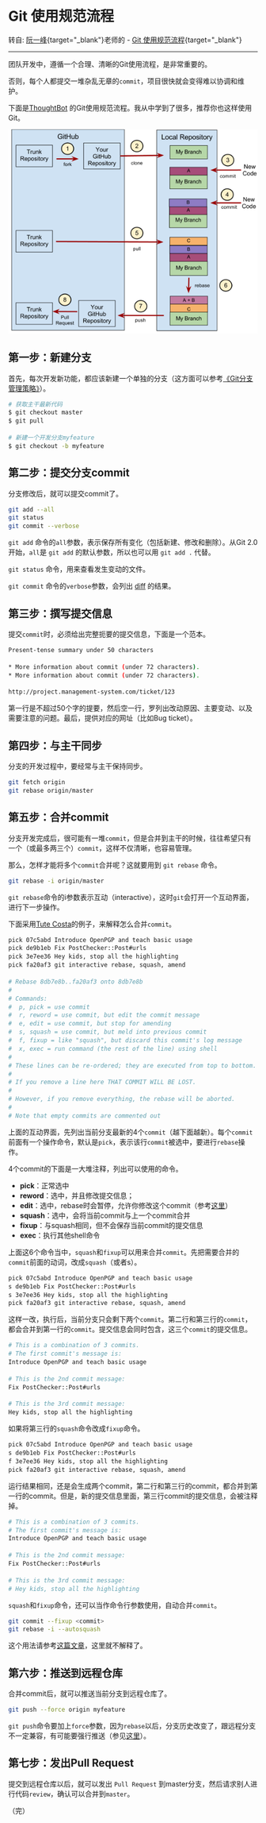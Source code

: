 # Git 使用规范流程

转自: [阮一峰](http://www.ruanyifeng.com/){target="_blank"}老师的 - [Git 使用规范流程](https://www.ruanyifeng.com/blog/2015/08/git-use-process.html){target="_blank"}

---------

团队开发中，遵循一个合理、清晰的Git使用流程，是非常重要的。

否则，每个人都提交一堆杂乱无章的`commit`，项目很快就会变得难以协调和维护。

下面是[ThoughtBot](https://github.com/thoughtbot/guides/tree/master/protocol/git) 的Git使用规范流程。我从中学到了很多，推荐你也这样使用Git。

![12](../images/bg2015080501.png)

## 第一步：新建分支

首先，每次开发新功能，都应该新建一个单独的分支（这方面可以参考[《Git分支管理策略》](http://www.ruanyifeng.com/blog/2012/07/git.html)）。

```bash
# 获取主干最新代码
$ git checkout master
$ git pull

# 新建一个开发分支myfeature
$ git checkout -b myfeature
```

## 第二步：提交分支commit

分支修改后，就可以提交commit了。

```bash
git add --all
git status
git commit --verbose
```

`git add` 命令的`all`参数，表示保存所有变化（包括新建、修改和删除）。从Git 2.0开始，`all`是 `git add` 的默认参数，所以也可以用 `git add .` 代替。

`git status` 命令，用来查看发生变动的文件。

`git commit` 命令的`verbose`参数，会列出 [diff](http://www.ruanyifeng.com/blog/2012/08/how_to_read_diff.html) 的结果。

## 第三步：撰写提交信息

提交`commit`时，必须给出完整扼要的提交信息，下面是一个范本。

```bash
Present-tense summary under 50 characters

* More information about commit (under 72 characters).
* More information about commit (under 72 characters).

http://project.management-system.com/ticket/123
```

第一行是不超过50个字的提要，然后空一行，罗列出改动原因、主要变动、以及需要注意的问题。最后，提供对应的网址（比如Bug ticket）。

## 第四步：与主干同步

分支的开发过程中，要经常与主干保持同步。

```bash
git fetch origin
git rebase origin/master
```

## 第五步：合并commit

分支开发完成后，很可能有一堆`commit`，但是合并到主干的时候，往往希望只有一个（或最多两三个）`commit`，这样不仅清晰，也容易管理。

那么，怎样才能将多个`commit`合并呢？这就要用到 `git rebase` 命令。

```bash
git rebase -i origin/master
```

`git rebase`命令的i参数表示互动（interactive），这时`git`会打开一个互动界面，进行下一步操作。

下面采用[Tute Costa](https://robots.thoughtbot.com/git-interactive-rebase-squash-amend-rewriting-history)的例子，来解释怎么合并`commit`。

```bash
pick 07c5abd Introduce OpenPGP and teach basic usage
pick de9b1eb Fix PostChecker::Post#urls
pick 3e7ee36 Hey kids, stop all the highlighting
pick fa20af3 git interactive rebase, squash, amend

# Rebase 8db7e8b..fa20af3 onto 8db7e8b
#
# Commands:
#  p, pick = use commit
#  r, reword = use commit, but edit the commit message
#  e, edit = use commit, but stop for amending
#  s, squash = use commit, but meld into previous commit
#  f, fixup = like "squash", but discard this commit's log message
#  x, exec = run command (the rest of the line) using shell
#
# These lines can be re-ordered; they are executed from top to bottom.
#
# If you remove a line here THAT COMMIT WILL BE LOST.
#
# However, if you remove everything, the rebase will be aborted.
#
# Note that empty commits are commented out
```

上面的互动界面，先列出当前分支最新的4个`commit`（越下面越新）。每个`commit`前面有一个操作命令，默认是`pick`，表示该行`commit`被选中，要进行`rebase`操作。

4个commit的下面是一大堆注释，列出可以使用的命令。

- **pick**：正常选中
- **reword**：选中，并且修改提交信息；
- **edit**：选中，rebase时会暂停，允许你修改这个commit（参考[这里](https://schacon.github.io/gitbook/4_interactive_rebasing.html)）
- **squash**：选中，会将当前commit与上一个commit合并
- **fixup**：与squash相同，但不会保存当前commit的提交信息
- **exec**：执行其他shell命令

上面这6个命令当中，`squash`和`fixup`可以用来合并`commit`。先把需要合并的`commit`前面的动词，改成`squash`（或者s）。

```bash
pick 07c5abd Introduce OpenPGP and teach basic usage
s de9b1eb Fix PostChecker::Post#urls
s 3e7ee36 Hey kids, stop all the highlighting
pick fa20af3 git interactive rebase, squash, amend
```

这样一改，执行后，当前分支只会剩下两个`commit`。第二行和第三行的`commit`，都会合并到第一行的`commit`。提交信息会同时包含，这三个`commit`的提交信息。

```bash
# This is a combination of 3 commits.
# The first commit's message is:
Introduce OpenPGP and teach basic usage

# This is the 2nd commit message:
Fix PostChecker::Post#urls

# This is the 3rd commit message:
Hey kids, stop all the highlighting
```

如果将第三行的`squash`命令改成`fixup`命令。

```bash
pick 07c5abd Introduce OpenPGP and teach basic usage
s de9b1eb Fix PostChecker::Post#urls
f 3e7ee36 Hey kids, stop all the highlighting
pick fa20af3 git interactive rebase, squash, amend
```

运行结果相同，还是会生成两个commit，第二行和第三行的commit，都合并到第一行的commit。但是，新的提交信息里面，第三行commit的提交信息，会被注释掉。

```bash
# This is a combination of 3 commits.
# The first commit's message is:
Introduce OpenPGP and teach basic usage

# This is the 2nd commit message:
Fix PostChecker::Post#urls

# This is the 3rd commit message:
# Hey kids, stop all the highlighting
```

`squash`和`fixup`命令，还可以当作命令行参数使用，自动合并`commit`。

```bash
git commit --fixup <commit> 
git rebase -i --autosquash 
```

这个用法请参考[这篇文章](http://fle.github.io/git-tip-keep-your-branch-clean-with-fixup-and-autosquash.html)，这里就不解释了。

## 第六步：推送到远程仓库

合并commit后，就可以推送当前分支到远程仓库了。

```bash
git push --force origin myfeature
```

`git push`命令要加上`force`参数，因为`rebase`以后，分支历史改变了，跟远程分支不一定兼容，有可能要强行推送（参见[这里](http://willi.am/blog/2014/08/12/the-dark-side-of-the-force-push/)）。

## 第七步：发出Pull Request

提交到远程仓库以后，就可以发出 `Pull Request` 到master分支，然后请求别人进行代码`review`，确认可以合并到`master`。

（完）
